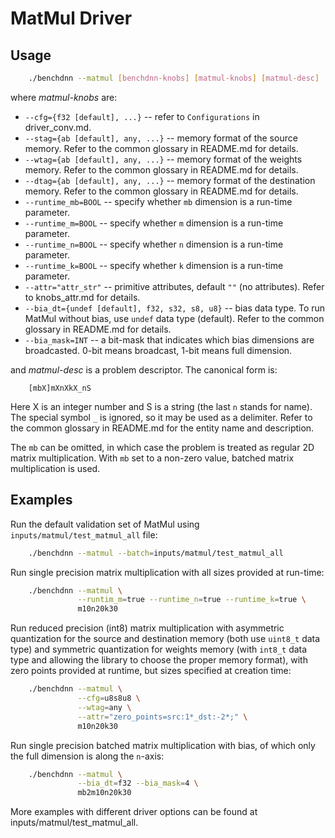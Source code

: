# MatMul Driver

## Usage
``` sh
    ./benchdnn --matmul [benchdnn-knobs] [matmul-knobs] [matmul-desc] ...
```

where *matmul-knobs* are:

 - `--cfg={f32 [default], ...}` -- refer to ``Configurations`` in
            driver_conv.md.
 - `--stag={ab [default], any, ...}` -- memory format of the source memory.
            Refer to the common glossary in README.md for details.
 - `--wtag={ab [default], any, ...}` -- memory format of the weights memory.
            Refer to the common glossary in README.md for details.
 - `--dtag={ab [default], any, ...}` -- memory format of the destination memory.
            Refer to the common glossary in README.md for details.
 - `--runtime_mb=BOOL` -- specify whether `mb` dimension is a run-time
            parameter.
 - `--runtime_m=BOOL` -- specify whether `m` dimension is a run-time parameter.
 - `--runtime_n=BOOL` -- specify whether `n` dimension is a run-time parameter.
 - `--runtime_k=BOOL` -- specify whether `k` dimension is a run-time parameter.
 - `--attr="attr_str"` -- primitive attributes, default `""` (no attributes).
            Refer to knobs_attr.md for details.
 - `--bia_dt={undef [default], f32, s32, s8, u8}` -- bias data type.
            To run MatMul without bias, use `undef` data type (default).
            Refer to the common glossary in README.md for details.
 - `--bia_mask=INT` -- a bit-mask that indicates which bias dimensions are
            broadcasted. 0-bit means broadcast, 1-bit means full dimension.

and *matmul-desc* is a problem descriptor. The canonical form is:
```
    [mbX]mXnXkX_nS
```
Here X is an integer number and S is a string (the last `n` stands for name).
The special symbol `_` is ignored, so it may be used as a delimiter.
Refer to the common glossary in README.md for the entity name and description.

The `mb` can be omitted, in which case the problem is treated as regular
2D matrix multiplication. With `mb` set to a non-zero value, batched matrix
multiplication is used.

## Examples

Run the default validation set of MatMul using `inputs/matmul/test_matmul_all`
file:
``` sh
    ./benchdnn --matmul --batch=inputs/matmul/test_matmul_all
```

Run single precision matrix multiplication with all sizes provided at run-time:
``` sh
    ./benchdnn --matmul \
               --runtim_m=true --runtime_n=true --runtime_k=true \
               m10n20k30
```

Run reduced precision (int8) matrix multiplication with asymmetric quantization
for the source and destination memory (both use `uint8_t` data type) and
symmetric quantization for weights memory (with `int8_t` data type and allowing
the library to choose the proper memory format), with zero points provided at
runtime, but sizes specified at creation time:
``` sh
    ./benchdnn --matmul \
               --cfg=u8s8u8 \
               --wtag=any \
               --attr="zero_points=src:1*_dst:-2*;" \
               m10n20k30
```

Run single precision batched matrix multiplication with bias, of which only the
full dimension is along the `n`-axis:
``` sh
    ./benchdnn --matmul \
               --bia_dt=f32 --bia_mask=4 \
               mb2m10n20k30
```

More examples with different driver options can be found at
inputs/matmul/test_matmul_all.
